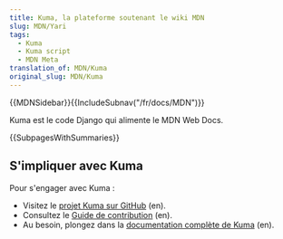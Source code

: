 ```yaml
---
title: Kuma, la plateforme soutenant le wiki MDN
slug: MDN/Yari
tags:
  - Kuma
  - Kuma script
  - MDN Meta
translation_of: MDN/Kuma
original_slug: MDN/Kuma
---
```

{{MDNSidebar}}{{IncludeSubnav("/fr/docs/MDN")}}

Kuma est le code Django qui alimente le MDN Web Docs.

{{SubpagesWithSummaries}}

## S'impliquer avec Kuma

Pour s'engager avec Kuma :

- Visitez le [projet Kuma sur GitHub](https://github.com/mdn/kuma) (en).
- Consultez le [Guide de contribution](https://github.com/mdn/kuma/blob/master/CONTRIBUTING.md) (en).
- Au besoin, plongez dans la [documentation complète de Kuma](http://kuma.readthedocs.org/en/latest/) (en).
